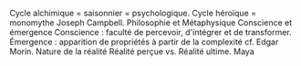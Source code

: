 Cycle alchimique = saisonnier = psychologique. Cycle héroïque = monomythe Joseph Campbell. Philosophie et Métaphysique Conscience et émergence Conscience : faculté de percevoir, d'intégrer et de transformer. Émergence : apparition de propriétés à partir de la complexité cf. Edgar Morin. Nature de la réalité Réalité perçue vs. Réalité ultime. Maya
